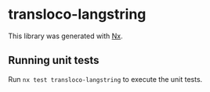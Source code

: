 # transloco-langstring

This library was generated with [Nx](https://nx.dev).

## Running unit tests

Run `nx test transloco-langstring` to execute the unit tests.
